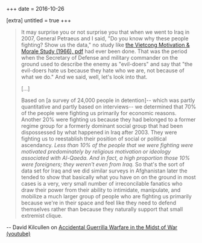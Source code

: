 +++
date = 2016-10-26

[extra]
untitled = true
+++

> It may surprise you or not surprise you that when we went to Iraq in 2007, General Petraeus and I said, "Do you know why these people fighting? Show us the data," no study like [the Vietcong Motivation & Morale Study (1966), pdf](https://www.rand.org/content/dam/rand/pubs/research_memoranda/2006/RM4911-2.pdf) had ever been done. That was the period when the Secretary of Defense and military commander on the ground used to describe the enemy as "evil-doers" and say that "the evil-doers hate us because they hate who we are, not because of what we do." And we said, well, let's look into that.
>
> [...]
>
> Based on [a survey of 24,000 people in detention]-- which was partly quantitative and partly based on interviews-- we determined that 70% of the people were fighting us primarily for economic reasons. Another 20% were fighting us because they had belonged to a former regime group for a formerly dominant social group that had been dispossessed by what happened in Iraq after 2003. They were fighting us to reestablish their position of social or political ascendancy. *Less than 10% of the people that we were fighting were motivated predominately by religious motivation or ideology associated with Al-Qaeda. And in fact, a high proportion those 10% were foreigners; they weren't even from Iraq.* So that's the sort of data set for Iraq and we did similar surveys in Afghanistan later the tended to show that basically what you have on on the ground in most cases is a very, very small number of irreconcilable fanatics who draw their power from their ability to intimidate, manipulate, and mobilize a much larger group of people who are fighting us primarily because we're in their space and feel like they need to defend themselves rather than because they naturally support that small extremist clique.

-- David Kilcullen on [Accidental Guerrilla Warfare in the Midst of War (youtube)](https://www.youtube.com/watch?v=PcdPn9bkz0Y&t=7m2s)
